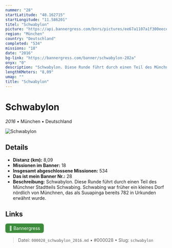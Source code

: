 ```yaml
---
nummer: "28"
startLatitude: "48.162715"
startLongitude: "11.586201"
titel: "Schwabylon"
picture: "https://api.bannergress.com/bnrs/pictures/ee67a1107a1f300eece05d71f1cac57d"
region: "München"
country: "Deutschland"
completed: "534"
missions: "18"
date: "2016"
bg-link: "https://bannergress.com/banner/schwabylon-282a"
onyx: "0"
description: "Schwabylon. Diese Runde führt durch einen Teil des Münchner Stadtteils Schwabing.\nSchwabing war früher ein kleines Dorf nördlich von Münchnen, das als Suuapinga bereits 782 in Urkunden erwähnt wurde."
lengthKMeters: "8,09"
umap: ""
title: "Schwabylon"
---
```

# Schwabylon

*2016* • München • Deutschland

![Schwabylon](https://api.bannergress.com/bnrs/pictures/ee67a1107a1f300eece05d71f1cac57d)

## Details
- **Distanz (km):** 8,09
- **Missionen im Banner:** 18
- **Insgesamt abgeschlossene Missionen:** 534
- **Das ist mein Banner Nr.:** 28
- **Beschreibung:** Schwabylon. Diese Runde führt durch einen Teil des Münchner Stadtteils Schwabing.
Schwabing war früher ein kleines Dorf nördlich von Münchnen, das als Suuapinga bereits 782 in Urkunden erwähnt wurde.


## Links
<div style="margin-top: 0.5em;">
<a href="https://bannergress.com/banner/schwabylon-282a" target="_blank" style="display:inline-block;margin-right:8px;padding:6px 12px;background-color:#3c8b3c;color:white;text-decoration:none;border-radius:6px;">🔗 Bannergress</a>

</div>


> Datei: `000028_schwabylon_2016.md` • #000028 • Slug: `schwabylon`
